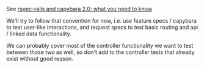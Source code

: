 See [rspec-rails and capybara 2.0: what you need to know](http://www.andylindeman.com/2012/11/11/rspec-rails-and-capybara-2.0-what-you-need-to-know.html)

We'll try to follow that convention for now, i.e. use feature specs / capybara to test user-like interactions, and request specs to test basic routing and api / linked data functionality. 

We can probably cover most of the controller functionality we want to test between those two as well, so don't add to the controller tests that already exist without good reason.

